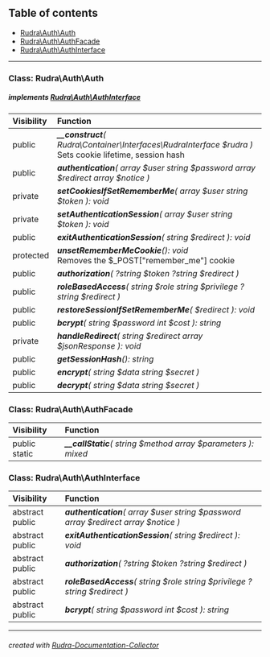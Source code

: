 ## Table of contents
- [Rudra\Auth\Auth](#rudra_auth_auth)
- [Rudra\Auth\AuthFacade](#rudra_auth_authfacade)
- [Rudra\Auth\AuthInterface](#rudra_auth_authinterface)
<hr>

<a id="rudra_auth_auth"></a>

### Class: Rudra\Auth\Auth
##### implements [Rudra\Auth\AuthInterface](#rudra_auth_authinterface)
| Visibility | Function |
|:-----------|:---------|
|public|<em><strong>__construct</strong>( Rudra\Container\Interfaces\RudraInterface $rudra )</em><br>Sets cookie lifetime, session hash|
|public|<em><strong>authentication</strong>( array $user  string $password  array $redirect  array $notice )</em><br>|
|private|<em><strong>setCookiesIfSetRememberMe</strong>( array $user  string $token ): void</em><br>|
|private|<em><strong>setAuthenticationSession</strong>( array $user  string $token ): void</em><br>|
|public|<em><strong>exitAuthenticationSession</strong>( string $redirect ): void</em><br>|
|protected|<em><strong>unsetRememberMeCookie</strong>(): void</em><br>Removes the $_POST["remember_me"] cookie|
|public|<em><strong>authorization</strong>( ?string $token  ?string $redirect )</em><br>|
|public|<em><strong>roleBasedAccess</strong>( string $role  string $privilege  ?string $redirect )</em><br>|
|public|<em><strong>restoreSessionIfSetRememberMe</strong>(  $redirect ): void</em><br>|
|public|<em><strong>bcrypt</strong>( string $password  int $cost ): string</em><br>|
|private|<em><strong>handleRedirect</strong>( string $redirect  array $jsonResponse ): void</em><br>|
|public|<em><strong>getSessionHash</strong>(): string</em><br>|
|public|<em><strong>encrypt</strong>( string $data  string $secret )</em><br>|
|public|<em><strong>decrypt</strong>( string $data  string $secret )</em><br>|


<a id="rudra_auth_authfacade"></a>

### Class: Rudra\Auth\AuthFacade
| Visibility | Function |
|:-----------|:---------|
|public static|<em><strong>__callStatic</strong>( string $method  array $parameters ): mixed</em><br>|


<a id="rudra_auth_authinterface"></a>

### Class: Rudra\Auth\AuthInterface
| Visibility | Function |
|:-----------|:---------|
|abstract public|<em><strong>authentication</strong>( array $user  string $password  array $redirect  array $notice )</em><br>|
|abstract public|<em><strong>exitAuthenticationSession</strong>( string $redirect ): void</em><br>|
|abstract public|<em><strong>authorization</strong>( ?string $token  ?string $redirect )</em><br>|
|abstract public|<em><strong>roleBasedAccess</strong>( string $role  string $privilege  ?string $redirect )</em><br>|
|abstract public|<em><strong>bcrypt</strong>( string $password  int $cost ): string</em><br>|
<hr>

###### created with [Rudra-Documentation-Collector](#https://github.com/Jagepard/Rudra-Documentation-Collector)
